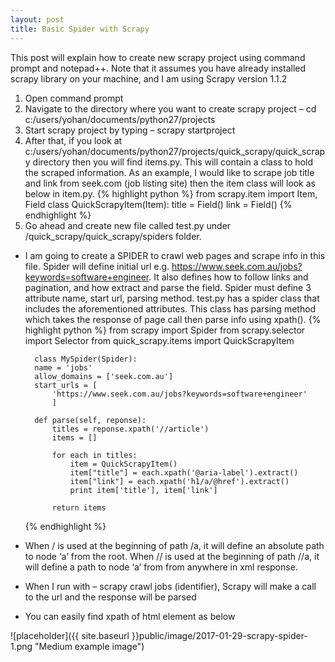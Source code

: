 ```yaml
---
layout: post
title: Basic Spider with Scrapy 
---
```


This post will explain how to create new scrapy project using command prompt and notepad++. Note that it assumes you have already installed scrapy library on your machine, and I am using Scrapy version 1.1.2

1. Open command prompt
2. Navigate to the directory where you want to create scrapy project – cd c:/users/yohan/documents/python27/projects
3. Start scrapy project by typing – scrapy startproject
4. After that, if you look at c:/users/yohan/documents/python27/projects/quick_scrapy/quick_scrapy directory then you will find items.py. This will contain a class to hold the scraped information. As an example, I would like to scrape job title and link from seek.com (job listing site) then the item class will look as below in item.py. 
    {% highlight python %}
    from scrapy.item import Item, Field
        class QuickScrapyItem(Item):
            title = Field()
            link = Field()
    {% endhighlight %}
5. Go ahead and create new file called test.py under /quick_scrapy/quick_scrapy/spiders folder. 
* I am going to create a SPIDER to crawl web pages and scrape info in this file. Spider will define initial url e.g. https://www.seek.com.au/jobs?keywords=software+engineer. It also defines how to follow links and pagination, and how extract and parse the field. Spider must define 3 attribute name, start url, parsing method. test.py has a spider class that includes the aforementioned attributes. This class has parsing method which takes the response of page call then parse info using xpath().
    {% highlight python %}
    from scrapy import Spider
    from scrapy.selector import Selector
    from quick_scrapy.items import QuickScrapyItem
    
        class MySpider(Spider):
        name = 'jobs'
        allow_domains = ['seek.com.au']
        start_urls = [
            'https://www.seek.com.au/jobs?keywords=software+engineer'
            ]
    
        def parse(self, reponse):
            titles = reponse.xpath('//article')
            items = []
    
            for each in titles:
                item = QuickScrapyItem()
                item["title"] = each.xpath('@aria-label').extract()
                item["link"] = each.xpath('h1/a/@href').extract()
                print item['title'], item['link']
    
            return items
    {% endhighlight %}

* When / is used at the beginning of path /a, it will define an absolute path to node ‘a’ from the root. When // is used at the beginning of path //a, it will define a path to node ‘a’ from from anywhere in xml response.
* When I run with – scrapy crawl jobs (identifier), Scrapy will make a call to the url and the response will be parsed
* You can easily find xpath of html element as below

![placeholder]({{ site.baseurl }}public/image/2017-01-29-scrapy-spider-1.png "Medium example image")